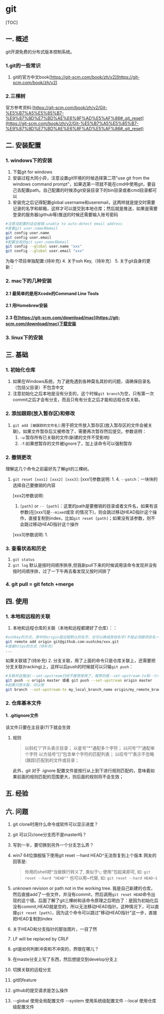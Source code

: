 # git
[TOC]
## 一. 概述
git开源免费的分布式版本控制系统。
### 1.git的一些常识
1. git的官方中文book[https://git-scm.com/book/zh/v2](https://git-scm.com/book/zh/v2)
### 2.三棵树
官方参考资料:[https://git-scm.com/book/zh/v2/Git-%E5%B7%A5%E5%85%B7-%E9%87%8D%E7%BD%AE%E6%8F%AD%E5%AF%86#_git_reset](https://git-scm.com/book/zh/v2/Git-%E5%B7%A5%E5%85%B7-%E9%87%8D%E7%BD%AE%E6%8F%AD%E5%AF%86#_git_reset)
## 二. 安装配置
### 1. windows下的安装
1. 下载git for windows
2. 安装过程大同小异，注意设置git环境的时候选择第二项"use git from the windows command prompt"，如果选第一项就不能在cmd中使用git，要自己去配置path。自己配置的时候添git安装目录下的bin目录或者cmd目录都可以
3. 安装完之后记得配置global username和useremail，这两样就是提交时需要记录的名字和邮箱，这样才可以提交到本地仓库；然后就是推送，如果是需要登录的服务器(github等)推送的时候还需要输入账号密码
```bash
#注意没配置的话会报错:unable to auto-detect email address
#查看git user.name和email
git config user.name
git config user.email
#配置全局的git user.name和email
git config --global user.name "xxx"
git config --global user.email "xxx"
```
为每个项目单独配置:(待补充)
4. 关于ssh Key,（待补充）
5. 关于git自身的更新：
### 2. mac下的几种安装
#### 2.1 最简单的是用Xcode的Command Line Tools
#### 2.1 用Homebrew安装
#### 2.3 在[https://git-scm.com/download/mac](https://git-scm.com/download/mac)下载安装
### 3. linux下的安装
## 三. 基础
### 1. 初始化仓库
1. 如果在Windows系统，为了避免遇到各种莫名其妙的问题，请确保目录名（包括父目录）不包含中文  
2. 注意初始化之后本地是没有分支的，这个时候`git branch`为空，只有第一次commit之后才会有分支，而且只有有分支之后才能和远程仓库关联。
### 2. 添加跟踪(放入暂存区)和修改  
1. `git add [被跟踪的文件名]`:用于把文件放入暂存区(放入暂存区的文件会被关联)，如果文件暂存后又被修改了，需要再次暂存然后提交。参数说明：
    1. `-u`:暂存所有已关联的文件(新建的文件不受影响)
    2. `-f`:如果想暂存的文件被ignore了，加上该命令可以强制暂存
### 2. 撤销更改
理解这几个命令之前最好先了解git的三棵树。
1. `git reset [xxx1] [xxx2] [xxx3]`:
    [xxx1]参数说明:
    1. 
    4. `--patch`：一块块的选择自己要撤销的内容

    [xxx2]参数说明:
    1. `[path]` or `-- [path]`：这里的path是要撤销的目录或者文件名，如果有该参数(在[xxx1]是`--mixed`或空 的情况下)，则会跳过移动HEAD指针这个操作，直接复制到index，比如`git reset [path]`；如果没有该参数，则不会跳过移动HEAD指针这个操作

    [xxx3]参数说明:
    1. 
### 3. 查看状态和历史
1. `git status`
2. `git log`
默认是按时间顺序排序,但我新pull下来的时候调用该命令发现并没有按时间顺序排，过了一下午再去看发现又按时间排了
### 4. git pull = git fetch +merge

## 四. 使用
### 1. 本地和远程的关联
1. 本地和远程仓库的关联（本地和远程都建好了仓库）：：
```bash
#sshkey的方式，其中的origin是远程默认的名字，也可以换成其他名字(不是必须跟项目名一样)
git remote add origin git@github.com:xushike/xxx.git
#或者https的方式（待补充）
...
```
如果关联错了(待补充)
2. 分支关联，用了上面的命令只是仓库关联上，还需要把分支关联(tracking)上，这样以后push的时候就可以只输`git push`：
```bash
#关联并且推送(--set-upstream已经不推荐使用了，推荐的是--set-upstream-to和--track?)
git push -u origin master 或者 git push --set-upstream origin master
#如果只想关联，可以用
git branch --set-upstream-to my_local_branch_name origin/my_remote_branch_name
```
### 2. 仓库基本文件
#### 1. .gitignore文件
该文件只要在主目录(?)下就会生效
1. 规则
    >以斜杠“/”开头表示目录；
    以星号“*”通配多个字符；
    以问号“?”通配单个字符
    以方括号“[]”包含单个字符的匹配列表；
    以叹号“!”表示不忽略(跟踪)匹配到的文件或目录；

    此外，git 对于 .ignore 配置文件是按行从上到下进行规则匹配的，意味着如果前面的规则匹配的范围更大，则后面的规则将不会生效；

## 五. 经验

## 六. 问题

1. git clone时用什么命令或软件可以显示进度？
2. git 可以只clone分支而不是master吗？
3. 写到一半，要切换到另外一个分支怎么弄？
4. win7 64位旗舰版下使用git reset --hard HEAD^无法恢复到上个版本
网友的回答是:
    >你用的shell把^当做换行转义了, 类似于`\`;
    使用"包起来即可, 如:
    `git reset --hard "HEAD^"`
    也可以用~代替, 如:
    `git reset --hard HEAD~1`
5. unknown revision or path not in the working tree.
我是自己新建的仓库，然后直接add了一些文件，并没有commit，然后调用`git reset HEAD`命令出现的这个错。后面了解了git三棵树和该命令原理之后明白了：是因为初始化后没有commit,HEAD就是空的，所以无法移动HEAD指针。这种情况下，可以直接`git reset [path]`，因为这个命令可以跳过"移动HEAD指针"这一步，直接把HEAD复制到index
6. 关于HEAD和分支指针的那张图片，一目了然

7. LF will be replaced by CRLF
8. git是如何判断冲突和不冲突的，界限在哪儿？
9. 在maste分支上写了东西，然后想提交到develop分支上
10. 切换关联的远程分支
11. git的feature
12. github的提交请求是怎么操作 
13.  --global              使用全局配置文件
    --system              使用系统级配置文件
    --local               使用仓库级配置文件